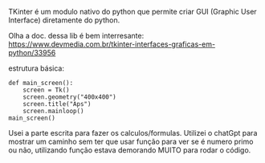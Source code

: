 TKinter é um modulo nativo do python que permite criar GUI (Graphic User Interface) diretamente do python.

Olha a doc. dessa lib é bem interresante: https://www.devmedia.com.br/tkinter-interfaces-graficas-em-python/33956

estrutura básica: 
    
    def main_screen():
        screen = Tk()
        screen.geometry("400x400")
        screen.title("Aps")
        screen.mainloop()
    main_screen()

Usei a parte escrita para fazer os calculos/formulas. Utilizei o chatGpt para mostrar um caminho sem ter que usar função para ver se é numero primo ou não, utilizando função estava demorando MUITO para rodar o código.
